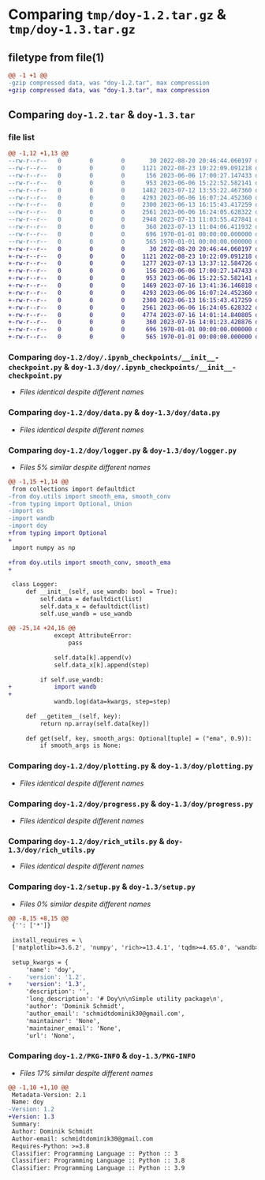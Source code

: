 # Comparing `tmp/doy-1.2.tar.gz` & `tmp/doy-1.3.tar.gz`

## filetype from file(1)

```diff
@@ -1 +1 @@
-gzip compressed data, was "doy-1.2.tar", max compression
+gzip compressed data, was "doy-1.3.tar", max compression
```

## Comparing `doy-1.2.tar` & `doy-1.3.tar`

### file list

```diff
@@ -1,12 +1,13 @@
--rw-r--r--   0        0        0       30 2022-08-20 20:46:44.060197 doy-1.2/README.md
--rw-r--r--   0        0        0     1121 2022-08-23 10:22:09.091218 doy-1.2/doy/.ipynb_checkpoints/__init__-checkpoint.py
--rw-r--r--   0        0        0      156 2023-06-06 17:00:27.147433 doy-1.2/doy/__init__.py
--rw-r--r--   0        0        0      953 2023-06-06 15:22:52.582141 doy-1.2/doy/data.py
--rw-r--r--   0        0        0     1482 2023-07-12 13:55:22.467360 doy-1.2/doy/logger.py
--rw-r--r--   0        0        0     4293 2023-06-06 16:07:24.452360 doy-1.2/doy/plotting.py
--rw-r--r--   0        0        0     2300 2023-06-13 16:15:43.417259 doy-1.2/doy/progress.py
--rw-r--r--   0        0        0     2561 2023-06-06 16:24:05.628322 doy-1.2/doy/rich_utils.py
--rw-r--r--   0        0        0     2948 2023-07-13 11:03:55.427841 doy-1.2/doy/utils.py
--rw-r--r--   0        0        0      360 2023-07-13 11:04:06.411932 doy-1.2/pyproject.toml
--rw-r--r--   0        0        0      696 1970-01-01 00:00:00.000000 doy-1.2/setup.py
--rw-r--r--   0        0        0      565 1970-01-01 00:00:00.000000 doy-1.2/PKG-INFO
+-rw-r--r--   0        0        0       30 2022-08-20 20:46:44.060197 doy-1.3/README.md
+-rw-r--r--   0        0        0     1121 2022-08-23 10:22:09.091218 doy-1.3/doy/.ipynb_checkpoints/__init__-checkpoint.py
+-rw-r--r--   0        0        0     1277 2023-07-13 13:37:12.584726 doy-1.3/doy/.unused.py
+-rw-r--r--   0        0        0      156 2023-06-06 17:00:27.147433 doy-1.3/doy/__init__.py
+-rw-r--r--   0        0        0      953 2023-06-06 15:22:52.582141 doy-1.3/doy/data.py
+-rw-r--r--   0        0        0     1469 2023-07-16 13:41:36.146818 doy-1.3/doy/logger.py
+-rw-r--r--   0        0        0     4293 2023-06-06 16:07:24.452360 doy-1.3/doy/plotting.py
+-rw-r--r--   0        0        0     2300 2023-06-13 16:15:43.417259 doy-1.3/doy/progress.py
+-rw-r--r--   0        0        0     2561 2023-06-06 16:24:05.628322 doy-1.3/doy/rich_utils.py
+-rw-r--r--   0        0        0     4774 2023-07-16 14:01:14.840805 doy-1.3/doy/utils.py
+-rw-r--r--   0        0        0      360 2023-07-16 14:01:23.428876 doy-1.3/pyproject.toml
+-rw-r--r--   0        0        0      696 1970-01-01 00:00:00.000000 doy-1.3/setup.py
+-rw-r--r--   0        0        0      565 1970-01-01 00:00:00.000000 doy-1.3/PKG-INFO
```

### Comparing `doy-1.2/doy/.ipynb_checkpoints/__init__-checkpoint.py` & `doy-1.3/doy/.ipynb_checkpoints/__init__-checkpoint.py`

 * *Files identical despite different names*

### Comparing `doy-1.2/doy/data.py` & `doy-1.3/doy/data.py`

 * *Files identical despite different names*

### Comparing `doy-1.2/doy/logger.py` & `doy-1.3/doy/logger.py`

 * *Files 5% similar despite different names*

```diff
@@ -1,15 +1,14 @@
 from collections import defaultdict
-from doy.utils import smooth_ema, smooth_conv
-from typing import Optional, Union
-import os
-import wandb
-import doy
+from typing import Optional
+
 import numpy as np
 
+from doy.utils import smooth_conv, smooth_ema
+
 
 class Logger:
     def __init__(self, use_wandb: bool = True):
         self.data = defaultdict(list)
         self.data_x = defaultdict(list)
         self.use_wandb = use_wandb
 
@@ -25,14 +24,16 @@
             except AttributeError:
                 pass
 
             self.data[k].append(v)
             self.data_x[k].append(step)
 
         if self.use_wandb:
+            import wandb
+
             wandb.log(data=kwargs, step=step)
 
     def __getitem__(self, key):
         return np.array(self.data[key])
 
     def get(self, key, smooth_args: Optional[tuple] = ("ema", 0.9)):
         if smooth_args is None:
```

### Comparing `doy-1.2/doy/plotting.py` & `doy-1.3/doy/plotting.py`

 * *Files identical despite different names*

### Comparing `doy-1.2/doy/progress.py` & `doy-1.3/doy/progress.py`

 * *Files identical despite different names*

### Comparing `doy-1.2/doy/rich_utils.py` & `doy-1.3/doy/rich_utils.py`

 * *Files identical despite different names*

### Comparing `doy-1.2/setup.py` & `doy-1.3/setup.py`

 * *Files 0% similar despite different names*

```diff
@@ -8,15 +8,15 @@
 {'': ['*']}
 
 install_requires = \
 ['matplotlib>=3.6.2', 'numpy', 'rich>=13.4.1', 'tqdm>=4.65.0', 'wandb>=0.15.5']
 
 setup_kwargs = {
     'name': 'doy',
-    'version': '1.2',
+    'version': '1.3',
     'description': '',
     'long_description': '# Doy\n\nSimple utility package\n',
     'author': 'Dominik Schmidt',
     'author_email': 'schmidtdominik30@gmail.com',
     'maintainer': 'None',
     'maintainer_email': 'None',
     'url': 'None',
```

### Comparing `doy-1.2/PKG-INFO` & `doy-1.3/PKG-INFO`

 * *Files 17% similar despite different names*

```diff
@@ -1,10 +1,10 @@
 Metadata-Version: 2.1
 Name: doy
-Version: 1.2
+Version: 1.3
 Summary: 
 Author: Dominik Schmidt
 Author-email: schmidtdominik30@gmail.com
 Requires-Python: >=3.8
 Classifier: Programming Language :: Python :: 3
 Classifier: Programming Language :: Python :: 3.8
 Classifier: Programming Language :: Python :: 3.9
```

